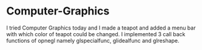 # Computer-Graphics
I tried Computer Graphics today and I made a teapot and added a menu bar with which color of teapot could be changed. I implemented 3 call back functions of opnegl namely glspecialfunc, glidealfunc and glreshape. 
